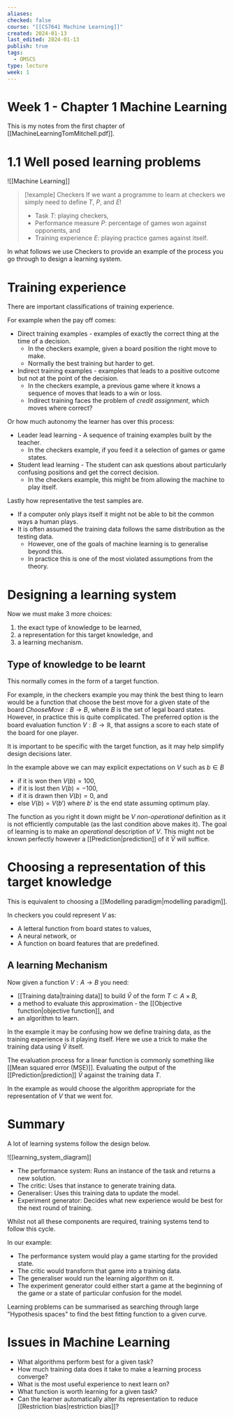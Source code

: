 ```yaml
---
aliases: 
checked: false
course: "[[CS7641 Machine Learning]]"
created: 2024-01-13
last_edited: 2024-01-13
publish: true
tags:
  - OMSCS
type: lecture
week: 1
---
```

# Week 1 - Chapter 1 Machine Learning

This is my notes from the first chapter of [[MachineLearningTomMitchell.pdf]].

# 1.1 Well posed learning problems

![[Machine Learning]]

>[!example] Checkers
>If we want a programme to learn at checkers we simply need to define $T$, $P$, and $E$!
>- Task $T$: playing checkers,
>- Performance measure $P$: percentage of games won against opponents, and
>- Training experience $E$: playing practice games against itself.

In what follows we use Checkers to provide an example of the process you go through to design a learning system.
# Training experience

There are important classifications of training experience.

For example when the pay off comes:
- Direct training examples - examples of exactly the correct thing at the time of a decision. 
	- In the checkers example, given a board position the right move to make. 
	- Normally the best training but harder to get.
- Indirect training examples - examples that leads to a positive outcome but not at the point of the decision. 
	- In the checkers example, a previous game where it knows a sequence of moves that leads to a win or loss.
	- Indirect training faces the problem of *credit assignment*, which moves where correct?

Or how much autonomy the learner has over this process:
- Leader lead learning - A sequence of training examples built by the teacher.
	- In the checkers example, if you feed it a selection of games or game states.
- Student lead learning - The student can ask questions about particularly confusing positions and get the correct decision.
	- In the checkers example, this might be from allowing the machine to play itself.

Lastly how representative the test samples are. 
- If a computer only plays itself it might not be able to bit the common ways a human plays.
- It is often assumed the training data follows the same distribution as the testing data. 
	- However, one of the goals of machine learning is to generalise beyond this.
	- In practice this is one of the most violated assumptions from the theory.

# Designing a learning system

Now we must make 3 more choices:
1. the exact type of knowledge to be learned,
2. a representation for this target knowledge, and 
3. a learning mechanism.

## Type of knowledge to be learnt

This normally comes in the form of a target function. 

For example, in the checkers example you may think the best thing to learn would be a function that choose the best move for a given state of the board $ChooseMove: B \rightarrow B$, where $B$ is the set of legal board states. However, in practice this is quite complicated. The preferred option is the board evaluation function $V: B \rightarrow \mathbb{R}$, that assigns a score to each state of the board for one player. 

It is important to be specific with the target function, as it may help simplify design decisions later.

In the example above we can may explicit expectations on $V$ such as $b \in B$ 
- if it is won then $V(b) = 100$,
- if it is lost then $V(b) = -100$,
- if it is drawn then $V(b) = 0$, and
- else $V(b) = V(b')$ where $b'$ is the end state assuming optimum play.

The function as you right it down might be $V$ *non-operational* definition as it is not efficiently computable (as the last condition above makes it). The goal of learning is to make an *operational* description of $V$. This might not be known perfectly however a [[Prediction|prediction]] of it $\hat{V}$ will suffice. 

# Choosing a representation of this target knowledge

This is equivalent to choosing a [[Modelling paradigm|modelling paradigm]].

In checkers you could represent $V$ as:
- A letteral function from board states to values,
- A neural network, or
- A function on board features that are predefined.

## A learning Mechanism

Now given a function $V: A \rightarrow B$ you need: 
- [[Training data|training data]] to build $\hat{V}$ of the form $T \subset A \times B$, 
- a method to evaluate this approximation - the [[Objective function|objective function]], and 
- an algorithm to learn.

In the example it may be confusing how we define training data, as the training experience is it playing itself. Here we use a trick to make the training data using $\hat{V}$ itself.

The evaluation process for a linear function is commonly something like [[Mean squared error (MSE)]]. Evaluating the output of the [[Prediction|prediction]] $\hat{V}$ against the training data $T$.

In the example as would choose the algorithm appropriate for the representation of $V$ that we went for.

# Summary

A lot of learning systems follow the design below.

![[learning_system_diagram]]

- The performance system: Runs an instance of the task and returns a new solution.
- The critic: Uses that instance to generate training data.
- Generaliser: Uses this training data to update the model.
- Experiment generator: Decides what new experience would be best for the next round of training.

Whilst not all these components are required, training systems tend to follow this cycle.

In our example:

- The performance system would play a game starting for the provided state.
- The critic would transform that game into a training data.
- The generaliser would run the learning algorithm on it.
- The experiment generator could either start a game at the beginning of the game or a state of particular confusion for the model. 

Learning problems can be summarised as searching through large "Hypothesis spaces" to find the best fitting function to a given curve.

# Issues in Machine Learning

- What algorithms perform best for a given task?
- How much training data does it take to make a learning process converge?
- What is the most useful experience to next learn on? 
- What function is worth learning for a given task?
- Can the learner automatically alter its representation to reduce [[Restriction bias|restriction bias]]?

